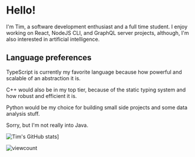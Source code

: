# Hello!

I'm Tim, a software development enthusiast and a full time student.
I enjoy working on React, NodeJS CLI, and GraphQL server projects, although, I'm also interested in artificial intelligence.

## Language preferences
TypeScript is currently my favorite language because how powerful and scalable of an abstraction it is.

C++ would also be in my top tier, because of the static typing system and how robust and efficient it is.

Python would be my choice for building small side projects and some data analysis stuff.

Sorry, but I'm not really into Java.


![Tim's GitHub stats](https://github-readme-stats.vercel.app/api?username=timthedev07)]

![viewcount](https://komarev.com/ghpvc/?username=timthedev07)
